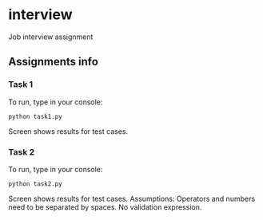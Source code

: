 # interview
Job interview assignment

## Assignments info

### Task 1
To run, type in your console:
```
python task1.py
```
Screen shows results for test cases.

### Task 2
To run, type in your console:
```
python task2.py
```
Screen shows results for test cases.
Assumptions: Operators and numbers need to be separated by spaces. No validation expression.

